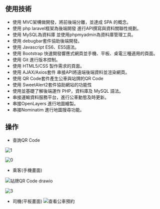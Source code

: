
## 使用技術
- 使用 MVC架構做開發，將前後端分離，並達成 SPA 的概念。
- 使用 php laravel框架為後端開發 進行API撰寫與資料關聯性規劃。
- 使用 MySQL為資料庫 並使用phpmyadmin為資料庫管理工具。
- 使用 debugbar套件協助後端開發。
- 使用 Javascript ES6、ES5語法。
- 使用 Bootstrap 快速開發響應式網頁並手機、平板、桌電三種適用的頁面。
- 使用 Git 進行版本控制。
- 使用 HTML5/CSS 製作需求的頁面。
- 使用 AJAX/Axios套件 串接API將遠端後端資料並渲染網頁。
- 使用 QR Code套件產生公車與站牌的QR Code
- 使用 SweetAlert2套件協助網站的功能性
- 使用並基礎了解後端運作 PHP，資料庫及 MySQL 語法。
- 串接運輸資料服務平台，進行公車動態及時更新。
- 串接OpenLayers 進行地圖繪製。
- 串接Nominatim  進行地圖搜尋功能。

## 操作

- 查詢QR Code

![1](https://github.com/asd9870106/busRide/assets/128781300/8ce6132f-a135-4f59-9ba1-95465244b141)

![0](https://github.com/asd9870106/busRide/assets/128781300/9eabd0c4-559a-4fdc-abb6-a40e98f5e307)

- 乘客(手機畫面)

![站牌QR Code drawio](https://github.com/asd9870106/busRide/assets/128781300/ce02ac8f-7451-4801-9790-1ff98b1ca427)


![3](https://github.com/asd9870106/busRide/assets/128781300/2cda2fbc-1dba-4ba8-a627-b3e17d515b5e)


- 司機(平板畫面)
![查看公車預約](https://github.com/asd9870106/busRide/assets/128781300/e0e541d1-eaf7-41e7-b99f-109e77b45f37)





  
